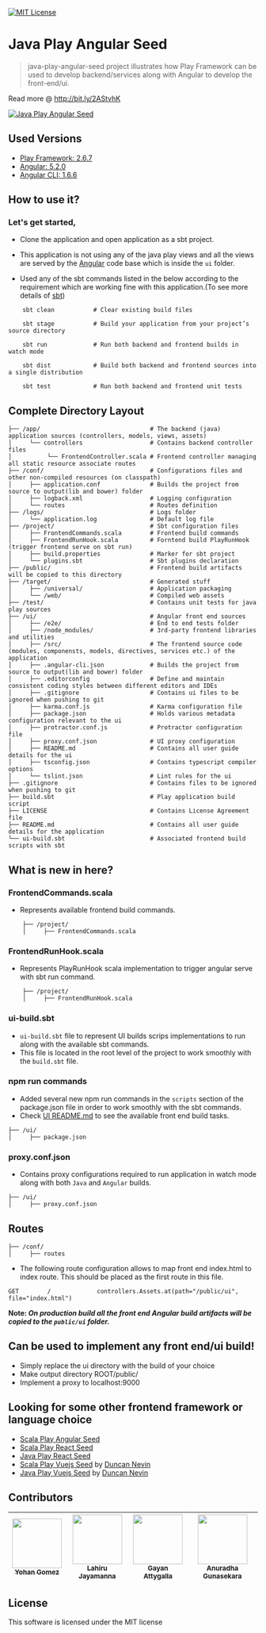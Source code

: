 [![MIT License][license-badge]][LICENSE]

# Java Play Angular Seed

> java-play-angular-seed project illustrates how Play Framework can be used to develop backend/services along with Angular to develop the front-end/ui. 

Read more @ http://bit.ly/2AStvhK

[![Java Play Angular Seed](https://github.com/yohangz/java-play-angular-seed/blob/master/angular.png)](http://bit.ly/2AStvhK)

## Used Versions

* [Play Framework: 2.6.7](https://www.playframework.com/documentation/2.6.x/Home)
* [Angular: 5.2.0](https://angular.io/)
* [Angular CLI: 1.6.6](https://cli.angular.io/)

## How to use it?

### Let's get started,

* Clone the application and open application as a sbt project.

* This application is not using any of the java play views and all the views are served by the [Angular](https://angular.io/) code base which is inside the `ui` folder.

* Used any of the sbt commands listed in the below according to the requirement which are working fine with this application.(To see more details of [sbt](http://www.scala-sbt.org/))

``` 
    sbt clean           # Clear existing build files
    
    sbt stage           # Build your application from your project’s source directory
    
    sbt run             # Run both backend and frontend builds in watch mode
    
    sbt dist            # Build both backend and frontend sources into a single distribution
    
    sbt test            # Run both backend and frontend unit tests 
```

## Complete Directory Layout

```
├── /app/                               # The backend (java) application sources (controllers, models, views, assets)
│     └── controllers                   # Contains backend controller files
│          └── FrontendController.scala # Frontend controller managing all static resource associate routes
├── /conf/                              # Configurations files and other non-compiled resources (on classpath)
│     ├── application.conf              # Builds the project from source to output(lib and bower) folder
│     ├── logback.xml                   # Logging configuration
│     └── routes                        # Routes definition
├── /logs/                              # Logs folder
│     └── application.log               # Default log file
├── /project/                           # Sbt configuration files
│     ├── FrontendCommands.scala        # Frontend build commands
│     ├── FrontendRunHook.scala         # Forntend build PlayRunHook (trigger frontend serve on sbt run)
│     ├── build.properties              # Marker for sbt project 
│     └── plugins.sbt                   # Sbt plugins declaration
├── /public/                            # Frontend build artifacts will be copied to this directory
├── /target/                            # Generated stuff
│     ├── /universal/                   # Application packaging
│     └── /web/                         # Compiled web assets
├── /test/                              # Contains unit tests for java play sources
├── /ui/                                # Angular front end sources
│     ├── /e2e/                         # End to end tests folder
│     ├── /node_modules/                # 3rd-party frontend libraries and utilities
│     ├── /src/                         # The frontend source code (modules, componensts, models, directives, services etc.) of the application
│     ├── .angular-cli.json             # Builds the project from source to output(lib and bower) folder
│     ├── .editorconfig                 # Define and maintain consistent coding styles between different editors and IDEs
│     ├── .gitignore                    # Contains ui files to be ignored when pushing to git
│     ├── karma.conf.js                 # Karma configuration file
│     ├── package.json                  # Holds various metadata configuration relevant to the ui
│     ├── protractor.conf.js            # Protractor configuration file
│     ├── proxy.conf.json               # UI proxy configuration
│     ├── README.md                     # Contains all user guide details for the ui
│     ├── tsconfig.json                 # Contains typescript compiler options
│     └── tslint.json                   # Lint rules for the ui
├── .gitignore                          # Contains files to be ignored when pushing to git
├── build.sbt                           # Play application build script
├── LICENSE                             # Contains License Agreement file
├── README.md                           # Contains all user guide details for the application
└── ui-build.sbt                        # Associated frontend build scripts with sbt
```

## What is new in here?

### FrontendCommands.scala

* Represents available frontend build commands.

```
    ├── /project/
    │     ├── FrontendCommands.scala
```


### FrontendRunHook.scala

* Represents PlayRunHook scala implementation to trigger angular serve with sbt run command.

```
    ├── /project/                   
    │     ├── FrontendRunHook.scala
```

### ui-build.sbt

* `ui-build.sbt` file to represent UI builds scrips implementations to run along with the available sbt commands.
* This file is located in the root level of the project to work smoothly with the `build.sbt` file.

### npm run commands

* Added several new npm run commands in the `scripts` section of the package.json file in order to work smoothly with the sbt commands.
* Check [UI README.md](./ui/README.md) to see the available front end build tasks.

```
├── /ui/                       
│     ├── package.json          
```

### proxy.conf.json

* Contains proxy configurations required to run application in watch mode along with both `Java` and `Angular` builds.

```
├── /ui/                       
│     ├── proxy.conf.json          
```
  
## Routes

```
├── /conf/      
│     ├── routes 
```

* The following route configuration allows to map front end index.html to index route. This should be placed as the first route in this file.

```
GET        /             controllers.Assets.at(path="/public/ui", file="index.html")
```

**Note: _On production build all the front end Angular build artifacts will be copied to the `public/ui` folder._**

## Can be used to implement any front end/ui build!

* Simply replace the ui directory with the build of your choice
* Make output directory ROOT/public/
* Implement a proxy to localhost:9000

## Looking for some other frontend framework or language choice

* [Scala Play Angular Seed](https://github.com/yohangz/scala-play-angular-seed)
* [Scala Play React Seed](https://github.com/yohangz/scala-play-react-seed)
* [Java Play React Seed](https://github.com/yohangz/java-play-react-seed)
* [Scala Play Vuejs Seed](https://github.com/duncannevin/scala-play-vue-seed) by [Duncan Nevin](https://github.com/duncannevin)
* [Java Play Vuejs Seed](https://github.com/duncannevin/java-play-vue-seed) by [Duncan Nevin](https://github.com/duncannevin)

## Contributors

<!-- ALL-CONTRIBUTORS-LIST:START - Do not remove or modify this section -->
|[<img src="https://avatars2.githubusercontent.com/u/5279079?s=400&v=4" width="100px;"/><br /><sub>Yohan Gomez</sub>][yohan-profile]| [<img src="https://avatars2.githubusercontent.com/u/6312524?s=400&u=efc9267c6f903c379fafaaf7b3b0d9a939474c01&v=4" width="100px;"/><br /><sub>Lahiru Jayamanna</sub>][lahiru-profile]<br />| [<img src="https://avatars0.githubusercontent.com/u/3881403?s=400&v=4" width="100px;"/><br /><sub>Gayan Attygalla</sub>](https://github.com/Arty26)| [<img src="https://avatars0.githubusercontent.com/u/24251976?s=400&v=4" width="100px;"/><br /><sub>Anuradha Gunasekara</sub>][anuradha-profile]|
| :---: | :---: | :---: | :---: |
<!-- ALL-CONTRIBUTORS-LIST:END -->

## License

This software is licensed under the MIT license

[license-badge]: http://img.shields.io/badge/license-MIT-blue.svg?style=flat
[license]: https://github.com/yohangz/java-play-angular-seed/blob/master/LICENSE

[yohan-profile]: https://github.com/yohangz
[lahiru-profile]: https://github.com/lahiruz
[gayan-profile]: https://github.com/Arty26
[anuradha-profile]: https://github.com/sanuradhag